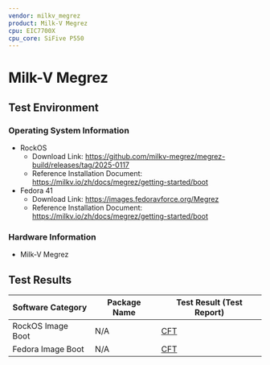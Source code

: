 ```yaml
---
vendor: milkv_megrez
product: Milk-V Megrez
cpu: EIC7700X
cpu_core: SiFive P550
---
```


# Milk-V Megrez

## Test Environment

### Operating System Information

- RockOS
    - Download Link: https://github.com/milkv-megrez/megrez-build/releases/tag/2025-0117
    - Reference Installation Document: https://milkv.io/zh/docs/megrez/getting-started/boot
- Fedora 41
    - Download Link: https://images.fedoravforce.org/Megrez
    - Reference Installation Document: https://milkv.io/zh/docs/megrez/getting-started/boot

### Hardware Information

- Milk-V Megrez

## Test Results

| Software Category       | Package Name | Test Result (Test Report)       |
|-------------------------|--------------|---------------------------------|
| RockOS Image Boot       | N/A          | [CFT][RockOS]                   |
| Fedora Image Boot       | N/A          | [CFT][Fedora]                   |

[RockOS]: ./RockOS/README.md
[Fedora]: ./Fedora/README.md

